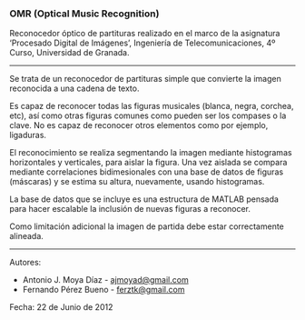 ### OMR (Optical Music Recognition)

Reconocedor óptico de partituras realizado en el marco de la asignatura ‘Procesado Digital de Imágenes’, Ingeniería de Telecomunicaciones, 4º Curso, Universidad de Granada.

***

Se trata de un reconocedor de partituras simple que convierte la imagen reconocida a una cadena de texto. 

Es capaz de reconocer todas las figuras musicales (blanca, negra, corchea, etc), así como otras figuras comunes como pueden ser los compases o la clave. No es capaz de reconocer otros elementos como por ejemplo, ligaduras.

El reconocimiento se realiza segmentando la imagen mediante histogramas horizontales y verticales, para aislar la figura. Una vez aislada se compara mediante correlaciones bidimesionales con una base de datos de figuras (máscaras) y se estima su altura, nuevamente, usando histogramas.

La base de datos que se incluye es una estructura de MATLAB pensada para hacer escalable la inclusión de nuevas figuras a reconocer.

Como limitación adicional la imagen de partida debe estar correctamente alineada.

***

Autores:

* Antonio J. Moya Díaz - ajmoyad@gmail.com
* Fernando Pérez Bueno - ferztk@gmail.com


Fecha: 22 de Junio de 2012
